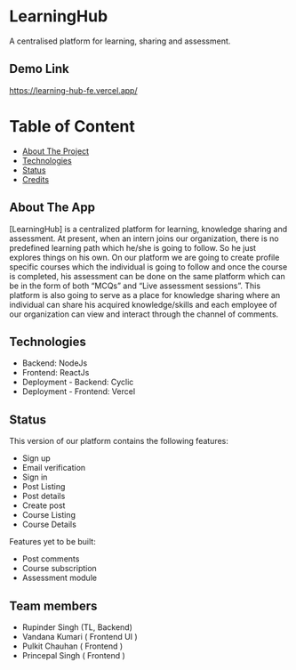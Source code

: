 # LearningHub

A centralised platform for learning, sharing and assessment.

## Demo Link

https://learning-hub-fe.vercel.app/

# Table of Content

- [About The Project](#about-the-project)
- [Technologies](#technologies)
- [Status](#status)
- [Credits](#credits)

## About The App

[LearningHub] is a centralized platform for learning, knowledge sharing and assessment. At present, when an intern joins our organization, there is no predefined learning path which he/she is going to follow. So he just explores things on his own. On our platform we are going to create profile specific courses which the individual is going to follow and once the course is completed, his assessment can be done on the same platform which can be in the form of both “MCQs” and “Live assessment sessions”.
This platform is also going to serve as a place for knowledge sharing where an individual can share his acquired knowledge/skills and each employee of our organization can view and interact through the channel of comments.

## Technologies

- Backend: NodeJs
- Frontend: ReactJs
- Deployment - Backend: Cyclic
- Deployment - Frontend: Vercel

## Status

This version of our platform contains the following features:
- Sign up
- Email verification
- Sign in
- Post Listing
- Post details
- Create post
- Course Listing
- Course Details

Features yet to be built:
- Post comments
- Course subscription
- Assessment module

## Team members

- Rupinder Singh (TL, Backend)
- Vandana Kumari ( Frontend UI )
- Pulkit Chauhan ( Frontend )
- Princepal Singh ( Frontend )
